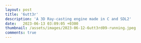 ```yaml
---
layout: post
title: '6utt3r'
description: 'A 3D Ray-casting engine made in C and SDL2'
date:   2023-06-13 03:09:05 +0300
thumbnail: /assets/images/2023-06-12-6utt3rd09-running.jpeg
comments: true
---
```



